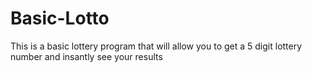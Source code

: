 # Basic-Lotto
This is a basic lottery program that will allow you to get a 5 digit lottery number and insantly see your results
